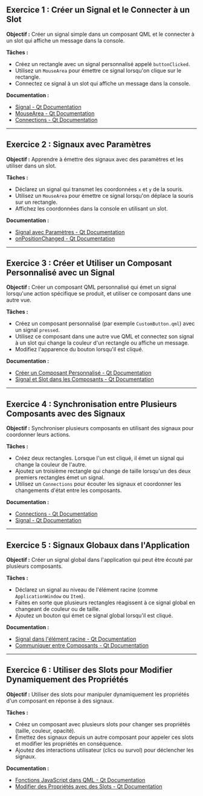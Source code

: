 ## **Exercice 1 : Créer un Signal et le Connecter à un Slot**

**Objectif :**
Créer un signal simple dans un composant QML et le connecter à un slot qui affiche un message dans la console.

**Tâches :**
- Créez un rectangle avec un signal personnalisé appelé `buttonClicked`.
- Utilisez un `MouseArea` pour émettre ce signal lorsqu'on clique sur le rectangle.
- Connectez ce signal à un slot qui affiche un message dans la console.

**Documentation :**
- [Signal - Qt Documentation](https://doc.qt.io/qt-6/qml-qtqml-signal.html)
- [MouseArea - Qt Documentation](https://doc.qt.io/qt-6/qml-qtquick-mousearea.html)
- [Connections - Qt Documentation](https://doc.qt.io/qt-6/qml-qtqml-connections.html)

---

## **Exercice 2 : Signaux avec Paramètres**

**Objectif :**
Apprendre à émettre des signaux avec des paramètres et les utiliser dans un slot.

**Tâches :**
- Déclarez un signal qui transmet les coordonnées `x` et `y` de la souris.
- Utilisez un `MouseArea` pour émettre ce signal lorsqu'on déplace la souris sur un rectangle.
- Affichez les coordonnées dans la console en utilisant un slot.

**Documentation :**
- [Signal avec Paramètres - Qt Documentation](https://doc.qt.io/qt-6/qml-qtqml-signal.html#signal-parameters)
- [onPositionChanged - Qt Documentation](https://doc.qt.io/qt-6/qml-qtquick-mousearea.html#onPositionChanged-signal)

---

## **Exercice 3 : Créer et Utiliser un Composant Personnalisé avec un Signal**

**Objectif :**
Créer un composant QML personnalisé qui émet un signal lorsqu'une action spécifique se produit, et utiliser ce composant dans une autre vue.

**Tâches :**
- Créez un composant personnalisé (par exemple `CustomButton.qml`) avec un signal `pressed`.
- Utilisez ce composant dans une autre vue QML et connectez son signal à un slot qui change la couleur d'un rectangle ou affiche un message.
- Modifiez l'apparence du bouton lorsqu'il est cliqué.

**Documentation :**
- [Créer un Composant Personnalisé - Qt Documentation](https://doc.qt.io/qt-6/qmlapplications.html)
- [Signal et Slot dans les Composants - Qt Documentation](https://doc.qt.io/qt-6/qml-qtqml-signal.html)

---

## **Exercice 4 : Synchronisation entre Plusieurs Composants avec des Signaux**

**Objectif :**
Synchroniser plusieurs composants en utilisant des signaux pour coordonner leurs actions.

**Tâches :**
- Créez deux rectangles. Lorsque l'un est cliqué, il émet un signal qui change la couleur de l'autre.
- Ajoutez un troisième rectangle qui change de taille lorsqu'un des deux premiers rectangles émet un signal.
- Utilisez un `Connections` pour écouter les signaux et coordonner les changements d'état entre les composants.

**Documentation :**
- [Connections - Qt Documentation](https://doc.qt.io/qt-6/qml-qtqml-connections.html)
- [Signal - Qt Documentation](https://doc.qt.io/qt-6/qml-qtqml-signal.html)

---

## **Exercice 5 : Signaux Globaux dans l'Application**

**Objectif :**
Créer un signal global dans l'application qui peut être écouté par plusieurs composants.

**Tâches :**
- Déclarez un signal au niveau de l'élément racine (comme `ApplicationWindow` ou `Item`).
- Faites en sorte que plusieurs rectangles réagissent à ce signal global en changeant de couleur ou de taille.
- Ajoutez un bouton qui émet ce signal global lorsqu'il est cliqué.

**Documentation :**
- [Signal dans l'élément racine - Qt Documentation](https://doc.qt.io/qt-6/qml-qtqml-signal.html)
- [Communiquer entre Composants - Qt Documentation](https://doc.qt.io/qt-6/qtqml-cppintegration-interactqmlfromcpp.html)

---

## **Exercice 6 : Utiliser des Slots pour Modifier Dynamiquement des Propriétés**

**Objectif :**
Utiliser des slots pour manipuler dynamiquement les propriétés d'un composant en réponse à des signaux.

**Tâches :**
- Créez un composant avec plusieurs slots pour changer ses propriétés (taille, couleur, opacité).
- Émettez des signaux depuis un autre composant pour appeler ces slots et modifier les propriétés en conséquence.
- Ajoutez des interactions utilisateur (clics ou survol) pour déclencher les signaux.

**Documentation :**
- [Fonctions JavaScript dans QML - Qt Documentation](https://doc.qt.io/qt-6/qtqml-javascript-topic.html)
- [Modifier des Propriétés avec des Slots - Qt Documentation](https://doc.qt.io/qt-6/qml-qtqml-signal.html#connecting-signals-and-slots)
